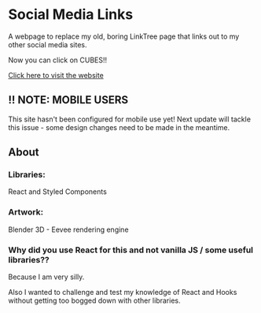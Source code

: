 # Social Media Links
A webpage to replace my old, boring LinkTree page that links out to my other social media sites.

Now you can click on CUBES!!

[Click here to visit the website](https://Bathinjan.github.io/links)


## !! NOTE: MOBILE USERS
This site hasn't been configured for mobile use yet! Next update will tackle this issue - some design changes need to be made in the meantime.

## About

### Libraries:
React and Styled Components

### Artwork:
Blender 3D - Eevee rendering engine

### Why did you use React for this and not vanilla JS / some useful libraries??
Because I am very silly.

Also I wanted to challenge and test my knowledge of React and Hooks without getting too bogged down with other libraries.
